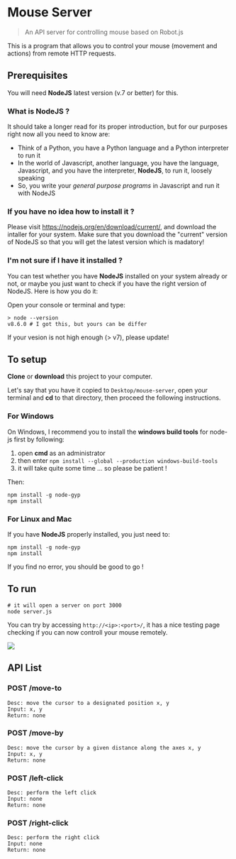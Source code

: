 # Mouse Server

> An API server for controlling mouse based on Robot.js

This is a program that allows you to control your mouse (movement and actions) from remote HTTP requests.

## Prerequisites

You will need **NodeJS** latest version (v.7 or better) for this.

### What is NodeJS ?

It should take a longer read for its proper introduction, but for our purposes right now all you need to know are:

- Think of a Python, you have a Python language and a Python interpreter to run it
- In the world of Javascript, another language, you have the language, Javascript, and you have the interpreter, **NodeJS**, to run it, loosely speaking
- So, you write your *general purpose programs* in Javascript and run it with NodeJS

### If you have no idea how to install it ?

Please visit https://nodejs.org/en/download/current/, and download the intaller for your system. Make sure that you download the "current" version of NodeJS so that you will get the latest version which is madatory!

### I'm not sure if I have it installed ?

You can test whether you have **NodeJS** installed on your system already or not, or maybe you just want to check if you have the right version of NodeJS. Here is how you do it:

Open your console or terminal and type:

```
> node --version
v8.6.0 # I got this, but yours can be differ
```

If your vesion is not high enough (> v7), please update!

## To setup

**Clone** or **download** this project to your computer.

Let's say that you have it copied to `Desktop/mouse-server`, open your terminal and **cd** to that directory, then proceed the following instructions.

### For Windows

On Windows, I recommend you to install the **windows build tools** for node-js first by following:

1. open **cmd** as an administrator
2. then enter `npm install --global --production windows-build-tools`
3. it will take quite some time ... so please be patient !

Then:

```
npm install -g node-gyp
npm install
```

### For Linux and Mac

If you have **NodeJS** properly installed, you just need to:

```
npm install -g node-gyp
npm install
```

If you find no error, you should be good to go !

## To run

```
# it will open a server on port 3000
node server.js
```

You can try by accessing `http://<ip>:<port>/`, it has a nice testing page checking if you can now controll your mouse remotely.

![](https://pictr.com/images/2017/09/27/85f34cd5d7778ec9f744d05313623477.png)

## API List

### POST /move-to

```
Desc: move the cursor to a designated position x, y
Input: x, y
Return: none
```

### POST /move-by

```
Desc: move the cursor by a given distance along the axes x, y
Input: x, y
Return: none
```

### POST /left-click

```
Desc: perform the left click
Input: none
Return: none
```

### POST /right-click

```
Desc: perform the right click
Input: none
Return: none
```

